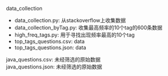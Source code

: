 data_collection  

- data_collection.py: 从stackoverflow上收集数据  
- data_collection_byTag.py: 收集最高频率的10个tag的600条数据  
- high_freq_tags.py: 用于寻找出现频率最高的10个tag  
- top_tags_questions.csv: data  
- top_tags_questions.json: data  

java_questions.csv: 未经筛选的原始数据  
java_questions.json: 未经筛选的原始数据  
